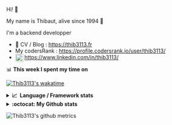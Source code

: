 Hi! 👋

My name is Thibaut, alive since 1994 🍷

I'm a backend developper

-   📝 CV / Blog : https://thib3113.fr
-   My codersRank : https://profile.codersrank.io/user/thib3113/
-   <a href="https://www.linkedin.com/in/thib3113/"><img align="left" alt="Thib3113's Linkedin" width="21px" src="https://raw.githubusercontent.com/peterthehan/peterthehan/master/assets/linkedin.svg" /></a> https://www.linkedin.com/in/thib3113/

📊 **This week I spent my time on**

[![Thib3113's wakatime](https://github-readme-stats.vercel.app/api/wakatime?username=thib3113&layout=default&theme=dracula&langs_count=6&hide_title=true&hide_border=true)](https://wakatime.com/@thib3113)

<details>
  <summary><b>📈&nbsp;&nbsp;Language&nbsp;/&nbsp;Framework stats</b></summary>
  <br/>  
  <a href='https://profile.codersrank.io/user/thib3113/'>
  <img src='http://cr-skills-chart-widget.azurewebsites.net/api/api?username=thib3113&padding=30&skills=php,batchfile,javascript,less,mysql,reactjs,scss,shell,typescript,vue'>
  </a>
</details>

<details>
  <summary><b>:octocat: My Github stats</b></summary>
  <br/>  
  
  <img src="https://github-readme-stats.vercel.app/api?username=thib3113&theme=dracula&show_icons=true&" alt="Thib3113's GitHub stats" />

<!--START_SECTION:activity-->

1. 🎉 Merged PR [#178](https://github.com/thib3113/unifi-client/pull/178) in [thib3113/unifi-client](https://github.com/thib3113/unifi-client)
2. 🎉 Merged PR [#19](https://github.com/thib3113/unifi-blockips-srv/pull/19) in [thib3113/unifi-blockips-srv](https://github.com/thib3113/unifi-blockips-srv)
3. 🎉 Merged PR [#20](https://github.com/thib3113/unifi-blockips-srv/pull/20) in [thib3113/unifi-blockips-srv](https://github.com/thib3113/unifi-blockips-srv)
4. 🎉 Merged PR [#18](https://github.com/thib3113/unifi-blockips-srv/pull/18) in [thib3113/unifi-blockips-srv](https://github.com/thib3113/unifi-blockips-srv)
5. 🎉 Merged PR [#177](https://github.com/thib3113/unifi-client/pull/177) in [thib3113/unifi-client](https://github.com/thib3113/unifi-client)
 <!--END_SECTION:activity-->

</details>

![Thib3113's github metrics](https://gist.githubusercontent.com/thib3113/83a96e16f8bca103f1b0e376186c66ec/raw/github-metrics.svg)
